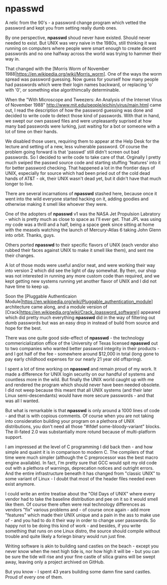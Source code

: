 # npasswd
A relic from the 90's - a password change program which vetted the password and kept you from setting really dumb ones.

By one perspective, **npasswd** shoud never have existed.  Should never needed to exist.  But UNIX was very naive in the 1980s, still thinking it was running on computers where people were smart enough to create decent passwords and no one halfway across the world was trying to hammer their way in.

That changed with the [Morris Worm of November 1988|https://en.wikipedia.org/wiki/Morris_worm].  One of the ways the worm spread was password guessing.  Now guess for yourself how many people had passwords which were their login names backward, or replacing 'o' with '0', or something else algorithimcally determinable. 

When the "With Microscope and Tweezers: An Analysis of the Internet Virus of November 1988" http://www.mit.edu/people/eichin/virus/main.html came out, I read the description of how the password guessing was done and decided to write code to detect those kind of passwords.  With that in hand, we swept our own passwd files and were unpleasantly suprised at how many bad passwords were lurking, just waiting for a bot or someone with a lot of time on their hands.

We disabled those users, requiring them to appear at the Help Desk for the lecture and setting of a new, less vulnerable password.  Of course the problem going forward is that 'passwd' still didn't screen out bad passwords.  So I decided to write code to take care of that.  Orginally I pretty much swiped the passwd source code and starting stuffing 'features' into it for better password checking.  That happened a lot in the frontier days of UNIX, especially for source which had been pried out of the cold dead hands of AT&T - ok, their UNIX wasn't dead yet, but it didn't have that much longer to live.

There are several incarnations of **npasswd** stashed here, because once it went into the wild everyone started hacking on it, adding goodies and otherwise making it smell like whoever they were.

One of the adopters of **npasswd** v1 was the NASA Jet Propulsion Labratory - which is pretty much as close to space as I'll ever get.  That JPL was using my code was a thrill and a half, being a space geek since sitting at home with the measels watching the launch of Mercury-Atlas 6 taking John Glenn into orbit.  Thanks, guys.

Others ported **npasswd** to their specific flavors of UNIX (each vendor also rubbed their faces against UNIX to make it smell like them), and sent me their changes. 

A lot of those mods were useful and/or neat, and were working their way into version 2 which did see the light of day somewhat.  By then, our shop was not interested in running any more custom code than required, and we kept getting new systems running yet another flavor of UNIX and I did not have time to keep up.

Soon the [Pluggable Authenticaion Module|https://en.wikipedia.org/wiki/Pluggable_authentication_module] architecture came along, and a module version of [Crack|https://en.wikipedia.org/wiki/Crack_(password_software)] appeared which did pretty much everything **npasswd** did in the way of filtering out dumb passwords but was an easy drop in instead of build from source and hope for the best.

There was one quite good side-effect of **npasswd** - the technology commericialization office of the University of Texas licensed **npasswd** out to two companies who wanted better password integrity in their products - and I got half of the fee - somewhere around $12,000 in total (long gone to pay early childhood expenses for our nearly 21 year old offspring).

I spent a lot of time working on **npasswd** and remain proud of my work.  It made a difference for UNIX login security on our handful of systems and countless more in the wild.  But finally the UNIX world caught up with me and rendered the program which should never have been needed obsolete.  I did not weep because this meant that all UNIX systems (and their later Linux semi-descendants) would have more secure passwords - and that was all I wanted.

But what is remarkable is that **npasswd** is only around a 1000 lines of code - and that is with copious comments.  Of course when you are not taking into consideration building your program on a plethora of UNIX distributions, you don't need all those "#ifdef some-bloody-variant" blocks.  The ill-fated 2.0 was substantially more rotund because of multi-platform support.   

I am impressed at the level of C programming I did back then - and how simple and quaint it is in comparison to modern C.  The compilers of that time were much simpler (although the C preprocessor was the best macro engine available).  In fact, I'm pretty sure that GCC would spit my old code out with a plethora of warnings, deprecation notices and outright errors.  And the entire infrastructure beneath it has changed from "classic UNIX" to some variant of Linux - I doubt that most of the header files needed even exist anymore.

I could write an entire treatise about the "Old Days of UNIX" where every vendor had to take the baseline distribution and pee on it so it would smell like them.  Of course there often were real technology differences as vendors "fix" various problems and - of course once again - add more "features" which made their UNIX unique and a pain in the ass to make use of - and you had to do it their way in order to change user passwords.  So happy not to be doing this kind of work - and besides, if you write something that runs on one Linux distro, the source should compile without trouble and quite likely a foriegn binary would run just fine.

Writing software is akin to building sand castles on the beach - except you never know when the next high tide is, nor how high it will be - but you can be sure the tide will rise and your fine castle of silica grains will be swept away, leaving only a project archived on GitHub.

But you know - I spent 43 years building some damn fine sand castles.  Proud of every one of them.

